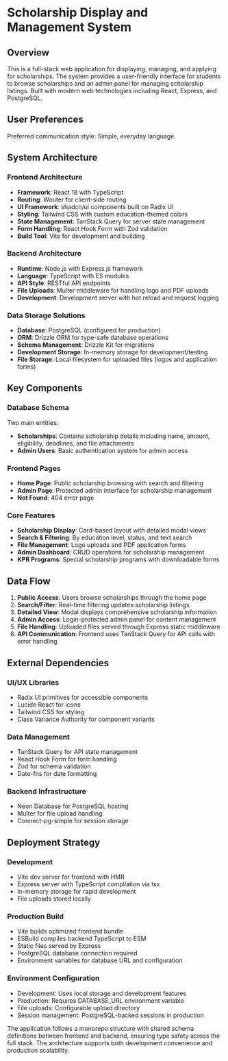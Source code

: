 # Scholarship Display and Management System

## Overview

This is a full-stack web application for displaying, managing, and applying for scholarships. The system provides a user-friendly interface for students to browse scholarships and an admin panel for managing scholarship listings. Built with modern web technologies including React, Express, and PostgreSQL.

## User Preferences

Preferred communication style: Simple, everyday language.

## System Architecture

### Frontend Architecture
- **Framework**: React 18 with TypeScript
- **Routing**: Wouter for client-side routing
- **UI Framework**: shadcn/ui components built on Radix UI
- **Styling**: Tailwind CSS with custom education-themed colors
- **State Management**: TanStack Query for server state management
- **Form Handling**: React Hook Form with Zod validation
- **Build Tool**: Vite for development and building

### Backend Architecture
- **Runtime**: Node.js with Express.js framework
- **Language**: TypeScript with ES modules
- **API Style**: RESTful API endpoints
- **File Uploads**: Multer middleware for handling logo and PDF uploads
- **Development**: Development server with hot reload and request logging

### Data Storage Solutions
- **Database**: PostgreSQL (configured for production)
- **ORM**: Drizzle ORM for type-safe database operations
- **Schema Management**: Drizzle Kit for migrations
- **Development Storage**: In-memory storage for development/testing
- **File Storage**: Local filesystem for uploaded files (logos and application forms)

## Key Components

### Database Schema
Two main entities:
- **Scholarships**: Contains scholarship details including name, amount, eligibility, deadlines, and file attachments
- **Admin Users**: Basic authentication system for admin access

### Frontend Pages
- **Home Page**: Public scholarship browsing with search and filtering
- **Admin Page**: Protected admin interface for scholarship management
- **Not Found**: 404 error page

### Core Features
- **Scholarship Display**: Card-based layout with detailed modal views
- **Search & Filtering**: By education level, status, and text search
- **File Management**: Logo uploads and PDF application forms
- **Admin Dashboard**: CRUD operations for scholarship management
- **KPR Programs**: Special scholarship programs with downloadable forms

## Data Flow

1. **Public Access**: Users browse scholarships through the home page
2. **Search/Filter**: Real-time filtering updates scholarship listings
3. **Detailed View**: Modal displays comprehensive scholarship information
4. **Admin Access**: Login-protected admin panel for content management
5. **File Handling**: Uploaded files served through Express static middleware
6. **API Communication**: Frontend uses TanStack Query for API calls with error handling

## External Dependencies

### UI/UX Libraries
- Radix UI primitives for accessible components
- Lucide React for icons
- Tailwind CSS for styling
- Class Variance Authority for component variants

### Data Management
- TanStack Query for API state management
- React Hook Form for form handling
- Zod for schema validation
- Date-fns for date formatting

### Backend Infrastructure
- Neon Database for PostgreSQL hosting
- Multer for file upload handling
- Connect-pg-simple for session storage

## Deployment Strategy

### Development
- Vite dev server for frontend with HMR
- Express server with TypeScript compilation via tsx
- In-memory storage for rapid development
- File uploads stored locally

### Production Build
- Vite builds optimized frontend bundle
- ESBuild compiles backend TypeScript to ESM
- Static files served by Express
- PostgreSQL database connection required
- Environment variables for database URL and configuration

### Environment Configuration
- Development: Uses local storage and development features
- Production: Requires DATABASE_URL environment variable
- File uploads: Configurable upload directory
- Session management: PostgreSQL-backed sessions in production

The application follows a monorepo structure with shared schema definitions between frontend and backend, ensuring type safety across the full stack. The architecture supports both development convenience and production scalability.
